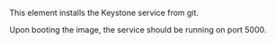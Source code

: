 This element installs the Keystone service from git.

Upon booting the image, the service should be running on port 5000.

